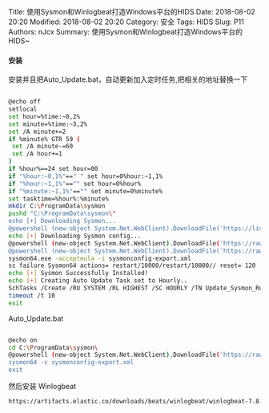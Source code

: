 Title: 使用Sysmon和Winlogbeat打造Windows平台的HIDS
Date: 2018-08-02 20:20
Modified: 2018-08-02 20:20
Category: 安全
Tags: HIDS
Slug: P11 
Authors: nJcx
Summary: 使用Sysmon和Winlogbeat打造Windows平台的HIDS~

#### 安装


安装并且把Auto_Update.bat，自动更新加入定时任务,把相关的地址替换一下

```bash

@echo off
setlocal
set hour=%time:~0,2%
set minute=%time:~3,2%
set /A minute+=2
if %minute% GTR 59 (
 set /A minute-=60
 set /A hour+=1
)
if %hour%==24 set hour=00
if "%hour:~0,1%"==" " set hour=0%hour:~1,1%
if "%hour:~1,1%"=="" set hour=0%hour%
if "%minute:~1,1%"=="" set minute=0%minute%
set tasktime=%hour%:%minute%
mkdir C:\ProgramData\sysmon
pushd "C:\ProgramData\sysmon\"
echo [+] Downloading Sysmon...
@powershell (new-object System.Net.WebClient).DownloadFile('https://live.sysinternals.com/Sysmon64.exe','C:\ProgramData\sysmon\sysmon64.exe')"
echo [+] Downloading Sysmon config...
@powershell (new-object System.Net.WebClient).DownloadFile('https://raw.githubusercontent.com/ion-storm/sysmon-config/develop/sysmonconfig-export.xml','C:\ProgramData\sysmon\sysmonconfig-export.xml')"
@powershell (new-object System.Net.WebClient).DownloadFile('https://raw.githubusercontent.com/ion-storm/sysmon-config/develop/Auto_Update.bat','C:\ProgramData\sysmon\Auto_Update.bat')"
sysmon64.exe -accepteula -i sysmonconfig-export.xml
sc failure Sysmon64 actions= restart/10000/restart/10000// reset= 120
echo [+] Sysmon Successfully Installed!
echo [+] Creating Auto Update Task set to Hourly..
SchTasks /Create /RU SYSTEM /RL HIGHEST /SC HOURLY /TN Update_Sysmon_Rules /TR C:\ProgramData\sysmon\Auto_Update.bat /F /ST %tasktime%
timeout /t 10
exit

```

Auto_Update.bat


```bash

@echo on
cd C:\ProgramData\sysmon\
@powershell (new-object System.Net.WebClient).DownloadFile('https://raw.githubusercontent.com/ion-storm/sysmon-config/develop/sysmonconfig-export.xml','C:\ProgramData\sysmon\sysmonconfig-export.xml')"
sysmon64 -c sysmonconfig-export.xml
exit

```



然后安装 Winlogbeat


```bash
https://artifacts.elastic.co/downloads/beats/winlogbeat/winlogbeat-7.8.0-windows-x86_64.msi

```

